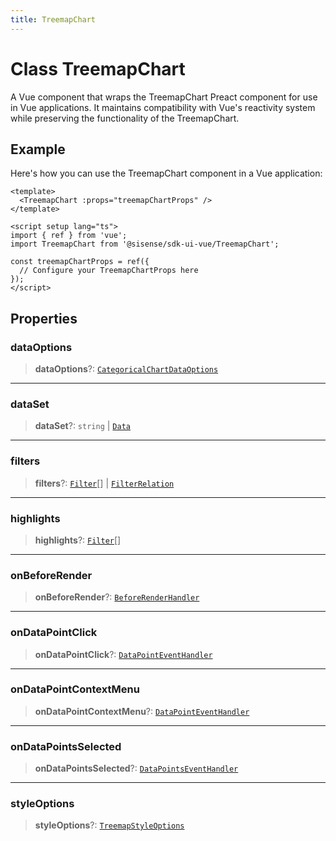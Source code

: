 ```yaml
---
title: TreemapChart
---
```


# Class TreemapChart

A Vue component that wraps the TreemapChart Preact component for use in Vue applications.
It maintains compatibility with Vue's reactivity system while preserving the functionality of the TreemapChart.

## Example

Here's how you can use the TreemapChart component in a Vue application:
```vue
<template>
  <TreemapChart :props="treemapChartProps" />
</template>

<script setup lang="ts">
import { ref } from 'vue';
import TreemapChart from '@sisense/sdk-ui-vue/TreemapChart';

const treemapChartProps = ref({
  // Configure your TreemapChartProps here
});
</script>
```

## Properties

### dataOptions

> **dataOptions**?: [`CategoricalChartDataOptions`](../../sdk-ui/interfaces/interface.CategoricalChartDataOptions.md)

***

### dataSet

> **dataSet**?: `string` \| [`Data`](../../sdk-data/interfaces/interface.Data.md)

***

### filters

> **filters**?: [`Filter`](../../sdk-data/interfaces/interface.Filter.md)[] \| [`FilterRelation`](../../sdk-data/interfaces/interface.FilterRelation.md)

***

### highlights

> **highlights**?: [`Filter`](../../sdk-data/interfaces/interface.Filter.md)[]

***

### onBeforeRender

> **onBeforeRender**?: [`BeforeRenderHandler`](../../sdk-ui/type-aliases/type-alias.BeforeRenderHandler.md)

***

### onDataPointClick

> **onDataPointClick**?: [`DataPointEventHandler`](../../sdk-ui/type-aliases/type-alias.DataPointEventHandler.md)

***

### onDataPointContextMenu

> **onDataPointContextMenu**?: [`DataPointEventHandler`](../../sdk-ui/type-aliases/type-alias.DataPointEventHandler.md)

***

### onDataPointsSelected

> **onDataPointsSelected**?: [`DataPointsEventHandler`](../../sdk-ui/type-aliases/type-alias.DataPointsEventHandler.md)

***

### styleOptions

> **styleOptions**?: [`TreemapStyleOptions`](../../sdk-ui/interfaces/interface.TreemapStyleOptions.md)
